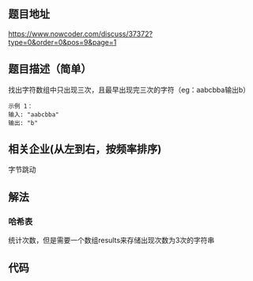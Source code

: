 ## 题目地址
<https://www.nowcoder.com/discuss/37372?type=0&order=0&pos=9&page=1>

## 题目描述（简单）
找出字符数组中只出现三次，且最早出现完三次的字符（eg：aabcbba输出b）


```
示例 1：
输入: "aabcbba"
输出: "b"
```
## 相关企业(从左到右，按频率排序)
字节跳动

## 解法

### 哈希表

统计次数，但是需要一个数组results来存储出现次数为3次的字符串

## 代码   
